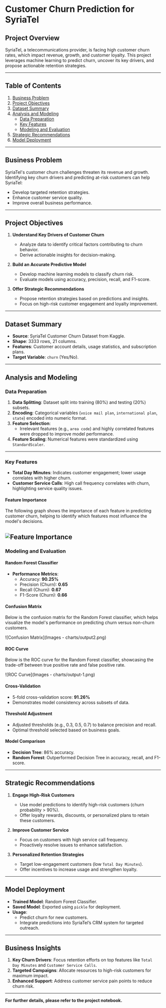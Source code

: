 # **Customer Churn Prediction for SyriaTel**

## **Project Overview**
SyriaTel, a telecommunications provider, is facing high customer churn rates, which impact revenue, growth, and customer loyalty. This project leverages machine learning to predict churn, uncover its key drivers, and propose actionable retention strategies.

---

## **Table of Contents**
1. [Business Problem](#business-problem)
2. [Project Objectives](#project-objectives)
3. [Dataset Summary](#dataset-summary)
4. [Analysis and Modeling](#analysis-and-modeling)
    - [Data Preparation](#data-preparation)
    - [Key Features](#key-features)
    - [Modeling and Evaluation](#modeling-and-evaluation)
5. [Strategic Recommendations](#strategic-recommendations)
6. [Model Deployment](#model-deployment)

---

## **Business Problem**
SyriaTel's customer churn challenges threaten its revenue and growth. Identifying key churn drivers and predicting at-risk customers can help SyriaTel:
- Develop targeted retention strategies.
- Enhance customer service quality.
- Improve overall business performance.

---

## **Project Objectives**
1. **Understand Key Drivers of Customer Churn**
   - Analyze data to identify critical factors contributing to churn behavior.
   - Derive actionable insights for decision-making.

2. **Build an Accurate Predictive Model**
   - Develop machine learning models to classify churn risk.
   - Evaluate models using accuracy, precision, recall, and F1-score.

3. **Offer Strategic Recommendations**
   - Propose retention strategies based on predictions and insights.
   - Focus on high-risk customer engagement and loyalty improvement.

---

## **Dataset Summary**
- **Source**: SyriaTel Customer Churn Dataset from Kaggle.
- **Shape**: 3333 rows, 21 columns.
- **Features**: Customer account details, usage statistics, and subscription plans.
- **Target Variable**: `churn` (Yes/No).

---

## **Analysis and Modeling**

### **Data Preparation**
1. **Data Splitting**: Dataset split into training (80%) and testing (20%) subsets.
2. **Encoding**: Categorical variables (`voice mail plan`, `international plan`, `state`) encoded into numeric format.
3. **Feature Selection**:
   - Irrelevant features (e.g., `area code`) and highly correlated features were dropped to improve model performance.
4. **Feature Scaling**: Numerical features were standardized using `StandardScaler`.

---

### **Key Features**
- **Total Day Minutes**: Indicates customer engagement; lower usage correlates with higher churn.
- **Customer Service Calls**: High call frequency correlates with churn, highlighting service quality issues.

#### **Feature Importance**
The following graph shows the importance of each feature in predicting customer churn, helping to identify which features most influence the model's decisions.

![Feature Importance](Images/charts/output3.png)
---

### **Modeling and Evaluation**

#### **Random Forest Classifier**
- **Performance Metrics**:
  - Accuracy: **90.25%**
  - Precision (Churn): **0.65**
  - Recall (Churn): **0.67**
  - F1-Score (Churn): **0.66**

#### **Confusion Matrix**
Below is the confusion matrix for the Random Forest classifier, which helps visualize the model's performance on predicting churn versus non-churn customers.

![Confusion Matrix](Images - charts/output2.png)
#### **ROC Curve**
Below is the ROC curve for the Random Forest classifier, showcasing the trade-off between true positive rate and false positive rate.

![ROC Curve](Images - charts/output-1.png)

#### **Cross-Validation**
- 5-fold cross-validation score: **91.26%**
- Demonstrates model consistency across subsets of data.

#### **Threshold Adjustment**
- Adjusted thresholds (e.g., 0.3, 0.5, 0.7) to balance precision and recall.
- Optimal threshold selected based on business goals.

#### **Model Comparison**
- **Decision Tree**: 86% accuracy.
- **Random Forest**: Outperformed Decision Tree in accuracy, recall, and F1-score.

---

## **Strategic Recommendations**
1. **Engage High-Risk Customers**
   - Use model predictions to identify high-risk customers (churn probability > 90%).
   - Offer loyalty rewards, discounts, or personalized plans to retain these customers.

2. **Improve Customer Service**
   - Focus on customers with high service call frequency.
   - Proactively resolve issues to enhance satisfaction.

3. **Personalized Retention Strategies**
   - Target low-engagement customers (low `Total Day Minutes`).
   - Offer incentives to increase usage and strengthen loyalty.

---

## **Model Deployment**
- **Trained Model**: Random Forest Classifier.
- **Saved Model**: Exported using `pickle` for deployment.
- **Usage**:
  - Predict churn for new customers.
  - Integrate predictions into SyriaTel’s CRM system for targeted outreach.

---

## **Business Insights**
1. **Key Churn Drivers**: Focus retention efforts on top features like `Total Day Minutes` and `Customer Service Calls`.
2. **Targeted Campaigns**: Allocate resources to high-risk customers for maximum impact.
3. **Enhanced Support**: Address customer service pain points to reduce churn risk.

---

**For further details, please refer to the project notebook.**
